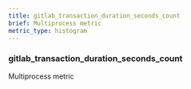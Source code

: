 ```yaml
---
title: gitlab_transaction_duration_seconds_count
brief: Multiprocess metric
metric_type: histogram
---
```

### gitlab_transaction_duration_seconds_count

Multiprocess metric
